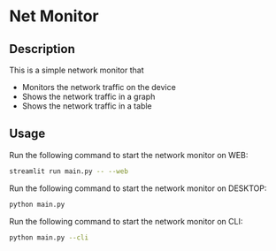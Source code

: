 # Net Monitor

## Description
This is a simple network monitor that
- Monitors the network traffic on the device
- Shows the network traffic in a graph
- Shows the network traffic in a table

## Usage

Run the following command to start the network monitor on WEB:

```bash
streamlit run main.py -- --web
```

Run the following command to start the network monitor on DESKTOP:

```bash
python main.py
```

Run the following command to start the network monitor on CLI:

```bash
python main.py --cli
```